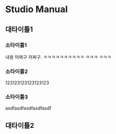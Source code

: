 # Studio Manual

## 대타이틀1

### 소타이틀1

내용 어쩌구 저쩌구. ㅋㅋㅋㅋㅋㅋㅋㅋㅋㅋ  ㅋㅋㅋ ㅋㅋㅋ 

### 소타이틀2

123123123123123123

### 소타이틀3

asdfasdfasdfasdfasdf



## 대타이틀2

